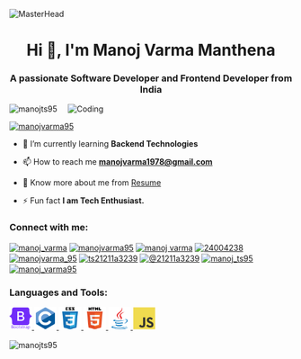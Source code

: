 ![MasterHead](https://user-images.githubusercontent.com/80781196/190216139-7697aa5a-c9a0-4bd6-80bf-3aca76a2e1c8.gif)
<h1 align="center">Hi 👋, I'm Manoj Varma Manthena</h1>
<h3 align="center">A passionate Software Developer and Frontend Developer from India</h3>
<img align="right" alt="Coding" width="400" src="https://cdn.dribbble.com/users/1162077/screenshots/3848914/programmer.gif">
<p align="left"> <img src="https://komarev.com/ghpvc/?username=manojts95&label=Profile%20views&color=0e75b6&style=flat" alt="manojts95" /> </p>

<p align="left"> <a href="https://twitter.com/manojvarma95" target="blank"><img src="https://img.shields.io/twitter/follow/manojvarma95?logo=twitter&style=for-the-badge" alt="manojvarma95" /></a> </p>


- 🌱 I’m currently learning **Backend Technologies**

- 📫 How to reach me **manojvarma1978@gmail.com**

- 📄 Know more about me from [Resume](https://drive.google.com/file/d/1n-mq9-_kpsnyti6QA_SswPs2qrry-XoI/view?usp=drive_link)

- ⚡ Fun fact **I am Tech Enthusiast.**

<h3 align="left">Connect with me:</h3>
<p align="left">
<a href="https://dev.to/manoj_varma" target="blank"><img align="center" src="https://raw.githubusercontent.com/rahuldkjain/github-profile-readme-generator/master/src/images/icons/Social/devto.svg" alt="manoj_varma" height="30" width="40" /></a>
<a href="https://twitter.com/manojvarma95" target="blank"><img align="center" src="https://raw.githubusercontent.com/rahuldkjain/github-profile-readme-generator/master/src/images/icons/Social/twitter.svg" alt="manojvarma95" height="30" width="40" /></a>
<a href="https://linkedin.com/in/manoj varma" target="blank"><img align="center" src="https://raw.githubusercontent.com/rahuldkjain/github-profile-readme-generator/master/src/images/icons/Social/linked-in-alt.svg" alt="manoj varma" height="30" width="40" /></a>
<a href="https://stackoverflow.com/users/24004238" target="blank"><img align="center" src="https://raw.githubusercontent.com/rahuldkjain/github-profile-readme-generator/master/src/images/icons/Social/stack-overflow.svg" alt="24004238" height="30" width="40" /></a>
<a href="https://instagram.com/manojvarma_95" target="blank"><img align="center" src="https://raw.githubusercontent.com/rahuldkjain/github-profile-readme-generator/master/src/images/icons/Social/instagram.svg" alt="manojvarma_95" height="30" width="40" /></a>
<a href="https://www.codechef.com/users/ts21211a3239" target="blank"><img align="center" src="https://cdn.jsdelivr.net/npm/simple-icons@3.1.0/icons/codechef.svg" alt="ts21211a3239" height="30" width="40" /></a>
<a href="https://www.hackerrank.com/@21211a3239" target="blank"><img align="center" src="https://raw.githubusercontent.com/rahuldkjain/github-profile-readme-generator/master/src/images/icons/Social/hackerrank.svg" alt="@21211a3239" height="30" width="40" /></a>
<a href="https://codeforces.com/profile/manoj_ts95" target="blank"><img align="center" src="https://raw.githubusercontent.com/rahuldkjain/github-profile-readme-generator/master/src/images/icons/Social/codeforces.svg" alt="manoj_ts95" height="30" width="40" /></a>
<a href="https://www.leetcode.com/manoj_varma95" target="blank"><img align="center" src="https://raw.githubusercontent.com/rahuldkjain/github-profile-readme-generator/master/src/images/icons/Social/leet-code.svg" alt="manoj_varma95" height="30" width="40" /></a>
</p>

<h3 align="left">Languages and Tools:</h3>
<p align="left"> <a href="https://getbootstrap.com" target="_blank" rel="noreferrer"> <img src="https://raw.githubusercontent.com/devicons/devicon/master/icons/bootstrap/bootstrap-plain-wordmark.svg" alt="bootstrap" width="40" height="40"/> </a> <a href="https://www.cprogramming.com/" target="_blank" rel="noreferrer"> <img src="https://raw.githubusercontent.com/devicons/devicon/master/icons/c/c-original.svg" alt="c" width="40" height="40"/> </a>  <a href="https://www.w3schools.com/css/" target="_blank" rel="noreferrer"> <img src="https://raw.githubusercontent.com/devicons/devicon/master/icons/css3/css3-original-wordmark.svg" alt="css3" width="40" height="40"/> </a> <a href="https://www.w3.org/html/" target="_blank" rel="noreferrer"> <img src="https://raw.githubusercontent.com/devicons/devicon/master/icons/html5/html5-original-wordmark.svg" alt="html5" width="40" height="40"/> </a> <a href="https://www.java.com" target="_blank" rel="noreferrer"> <img src="https://raw.githubusercontent.com/devicons/devicon/master/icons/java/java-original.svg" alt="java" width="40" height="40"/> </a> <a href="https://developer.mozilla.org/en-US/docs/Web/JavaScript" target="_blank" rel="noreferrer"> <img src="https://raw.githubusercontent.com/devicons/devicon/master/icons/javascript/javascript-original.svg" alt="javascript" width="40" height="40"/> </a> </p>

<p><img align="center" src="https://github-readme-stats.vercel.app/api/top-langs?username=manojts95&show_icons=true&locale=en&layout=compact" alt="manojts95" /></p>
